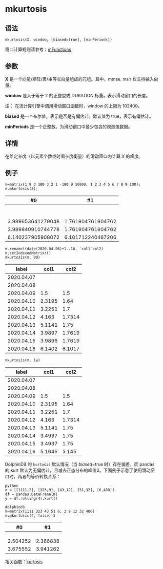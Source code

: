 # mkurtosis

## 语法

`mkurtosis(X, window, [biased=true], [minPeriods])`

窗口计算规则请参考：[mFunctions](../themes/mFunctions.html)

## 参数

**X** 是一个向量/矩阵/表/由等长向量组成的元组。其中，mmse, mslr 仅支持输入向量。

**window** 是大于等于 2 的正整型或 DURATION 标量。表示滑动窗口的长度。

注： 在流计算引擎中调用滑动窗口函数时，window 的上限为 102400。

**biased** 是一个布尔值，表示是否是有偏估计。默认值为 true，表示有偏估计。

**minPeriods** 是一个正整数。为滑动窗口中最少包含的观测值数据。

## 详情

在给定长度（以元素个数或时间长度衡量）的滑动窗口内计算 *X* 的峰度。

## 例子

```
m=matrix(1 9 3 100 3 2 1 -100 9 10000, 1 2 3 4 5 6 7 8 9 100);
m.mkurtosis(8);
```

| #0 | #1 |
| --- | --- |
|  |  |
|  |  |
|  |  |
|  |  |
|  |  |
|  |  |
|  |  |
| 3.989653641279048 | 1.761904761904762 |
| 3.989840910744778 | 1.761904761904762 |
| 6.140237905908072 | 6.101712240467206 |

```
m.rename!(date(2020.04.06)+1..10, `col1`col2)
m.setIndexedMatrix!()
mkurtosis(m, 8d)
```

| label | col1 | col2 |
| --- | --- | --- |
| 2020.04.07 |  |  |
| 2020.04.08 |  |  |
| 2020.04.09 | 1.5 | 1.5 |
| 2020.04.10 | 2.3195 | 1.64 |
| 2020.04.11 | 3.2251 | 1.7 |
| 2020.04.12 | 4.163 | 1.7314 |
| 2020.04.13 | 5.1141 | 1.75 |
| 2020.04.14 | 3.9897 | 1.7619 |
| 2020.04.15 | 3.9898 | 1.7619 |
| 2020.04.16 | 6.1402 | 6.1017 |

```
mkurtosis(m, 1w)
```

| label | col1 | col2 |
| --- | --- | --- |
| 2020.04.07 |  |  |
| 2020.04.08 |  |  |
| 2020.04.09 | 1.5 | 1.5 |
| 2020.04.10 | 2.3195 | 1.64 |
| 2020.04.11 | 3.2251 | 1.7 |
| 2020.04.12 | 4.163 | 1.7314 |
| 2020.04.13 | 5.1141 | 1.75 |
| 2020.04.14 | 3.4937 | 1.75 |
| 2020.04.15 | 3.4937 | 1.75 |
| 2020.04.16 | 5.1645 | 5.145 |

DolphinDB 的 `kurtosis` 默认情况（当 *biased*=true
时）存在偏差，而 pandas 的 kurt 默认为无偏估计，且减去正态分布的峰值3。下面例子示意了使用滑动窗口时，两者的等价转换关系：

```
python
m = [[1111,2], [323,9], [43,12], [51,32], [6,400]]
df = pandas.DataFrame(m)
y = df.rolling(4).kurt()

dolphindb
m=matrix(1111 323 43 51 6, 2 9 12 32 400)
m.mkurtosis(4, false)-3
```

| #0 | #1 |
| --- | --- |
|  |  |
|  |  |
|  |  |
| 2.504252 | 2.366838 |
| 3.675552 | 3.941262 |

相关函数：[kurtosis](../k/kurtosis.html)

